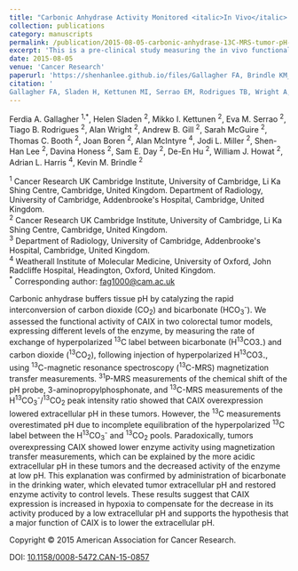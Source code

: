 ```yaml
---
title: "Carbonic Anhydrase Activity Monitored <italic>In Vivo</italic> by Hyperpolarized <sup>13</sup>C-Magnetic Resonance Spectroscopy Demonstrates Its Importance for pH Regulation in Tumors"
collection: publications
category: manuscripts
permalink: /publication/2015-08-05-carbonic-anhydrase-13C-MRS-tumor-pH-regulation-number-3
excerpt: 'This is a pre-clinical study measuring the in vivo functional activity of Carbonic Anhydrase IX (CAIX) in colorectal tumor models with hyperpolarized H<sup>13</sup>CO<sub>2</sub> using <sup>13</sup>C magnetic resonance spectroscopy magnetization transfer measurements. Paradoxically, tumors overexpressing CAIX showed lower enzyme activity using magnetization transfer measurements, which could be explained by the more acidic tumour extracellular pH in these tumors and the decreased activity of CAIX at low pH.'
date: 2015-08-05
venue: 'Cancer Research'
paperurl: 'https://shenhanlee.github.io/files/Gallagher FA, Brindle KM_Cancer Research_2015.pdf'
citation: '
Gallagher FA, Sladen H, Kettunen MI, Serrao EM, Rodrigues TB, Wright A, Gill AB, McGuire S, Booth TC, Boren J, McIntyre A, Miller JL, Lee SH, Honess D, Day SE, Hu DE, Howat WJ, Harris AL, Brindle KM (2015). &quot;Carbonic Anhydrase Activity Monitored In Vivo by Hyperpolarized 13C Magnetic Resonance Spectroscopy Demonstrates Its Importance for pH Regulation in Tumors.&quot; <i>Cancer Research</i>. 75(10):4109-4118.'
---
```


Ferdia A. Gallagher <sup>1,*</sup>, Helen Sladen <sup>2</sup>, Mikko I. Kettunen <sup>2</sup>, Eva M. Serrao <sup>2</sup>, Tiago B. Rodrigues <sup>2</sup>, Alan Wright <sup>2</sup>, Andrew B. Gill <sup>2</sup>, Sarah McGuire <sup>2</sup>, Thomas C. Booth <sup>2</sup>, Joan Boren <sup>2</sup>, Alan McIntyre <sup>4</sup>, Jodi L. Miller <sup>2</sup>, Shen-Han Lee <sup>2</sup>, Davina Honess <sup>2</sup>, Sam E. Day <sup>2</sup>, De-En Hu <sup>2</sup>, William J. Howat <sup>2</sup>, Adrian L. Harris <sup>4</sup>, Kevin M. Brindle <sup>2</sup>

<sup>1</sup> Cancer Research UK Cambridge Institute, University of Cambridge, Li Ka Shing Centre, Cambridge, United Kingdom. Department of Radiology, University of Cambridge, Addenbrooke's Hospital, Cambridge, United Kingdom.  
<sup>2</sup> Cancer Research UK Cambridge Institute, University of Cambridge, Li Ka Shing Centre, Cambridge, United Kingdom.  
<sup>3</sup> Department of Radiology, University of Cambridge, Addenbrooke's Hospital, Cambridge, United Kingdom.  
<sup>4</sup> Weatherall Institute of Molecular Medicine, University of Oxford, John Radcliffe Hospital, Headington, Oxford, United Kingdom.  
<sup>*</sup> Corresponding author: [fag1000@cam.ac.uk](mailto:fag1000@cam.ac.uk)

Carbonic anhydrase buffers tissue pH by catalyzing the rapid interconversion of carbon dioxide (CO<sub>2</sub>) and bicarbonate (HCO<sub>3</sub><sup>-</sup>). We assessed the functional activity of CAIX in two colorectal tumor models, expressing different levels of the enzyme, by measuring the rate of exchange of hyperpolarized <sup>13</sup>C label between bicarbonate (H<sup>13</sup>CO3<sub>-</sub>) and carbon dioxide (<sup>13</sup>CO<sub>2</sub>), following injection of hyperpolarized H<sup>13</sup>CO3<sub>-</sub>, using <sup>13</sup>C-magnetic resonance spectroscopy (<sup>13</sup>C-MRS) magnetization transfer measurements. <sup>31</sup>P-MRS measurements of the chemical shift of the pH probe, 3-aminopropylphosphonate, and <sup>13</sup>C-MRS measurements of the H<sup>13</sup>CO<sub>3</sub><sup>-</sup>/<sup>13</sup>CO<sub>2</sub> peak intensity ratio showed that CAIX overexpression lowered extracellular pH in these tumors. However, the <sup>13</sup>C measurements overestimated pH due to incomplete equilibration of the hyperpolarized <sup>13</sup>C label between the H<sup>13</sup>CO<sub>3</sub><sup>-</sup> and <sup>13</sup>CO<sub>2</sub> pools. Paradoxically, tumors overexpressing CAIX showed lower enzyme activity using magnetization transfer measurements, which can be explained by the more acidic extracellular pH in these tumors and the decreased activity of the enzyme at low pH. This explanation was confirmed by administration of bicarbonate in the drinking water, which elevated tumor extracellular pH and restored enzyme activity to control levels. These results suggest that CAIX expression is increased in hypoxia to compensate for the decrease in its activity produced by a low extracellular pH and supports the hypothesis that a major function of CAIX is to lower the extracellular pH. 

Copyright © 2015 American Association for Cancer Research.

DOI: [10.1158/0008-5472.CAN-15-0857](https://doi.org/10.1158/0008-5472.CAN-15-0857)
